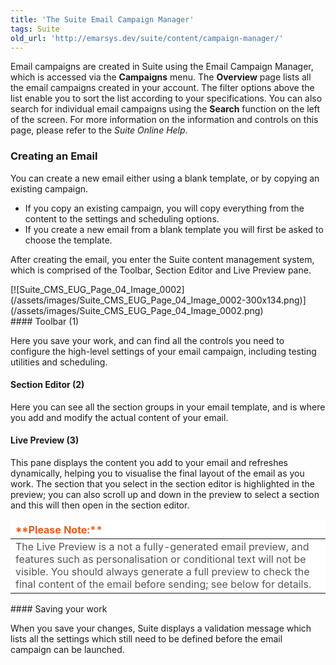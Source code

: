 ```yaml
---
title: 'The Suite Email Campaign Manager'
tags: Suite
old_url: 'http://emarsys.dev/suite/content/campaign-manager/'
---
```


Email campaigns are created in Suite using the Email Campaign Manager, which is accessed via the **Campaigns** menu. The **Overview** page lists all the email campaigns created in your account. The filter options above the list enable you to sort the list according to your specifications. You can also search for individual email campaigns using the **Search** function on the left of the screen. For more information on the information and controls on this page, please refer to the *Suite Online Help*.

### <span class="mw-headline" id="45abb39f8445fdb92befa47e6dec6fbf">Creating an Email</span>

 You can create a new email either using a blank template, or by copying an existing campaign.

- If you copy an existing campaign, you will copy everything from the content to the settings and scheduling options.
- If you create a new email from a blank template you will first be asked to choose the template.

 After creating the email, you enter the Suite content management system, which is comprised of the Toolbar, Section Editor and Live Preview pane.

<div class="center">[![Suite_CMS_EUG_Page_04_Image_0002](/assets/images/Suite_CMS_EUG_Page_04_Image_0002-300x134.png)](/assets/images/Suite_CMS_EUG_Page_04_Image_0002.png)</div>#### <span class="mw-headline" id="0c63ebfbbfe4f189fb423002baf880a1">Toolbar (1)<a name="bs-ue-jumpmark-5dc858e89fa6aaa9caacd47985b625dd"></a></span>

 Here you save your work, and can find all the controls you need to configure the high-level settings of your email campaign, including testing utilities and scheduling.

#### <span class="mw-headline" id="14e9dcb72ea578264113762d36c8e895">Section Editor (2)<a name="bs-ue-jumpmark-54158eb91d11386861b3fff8161b77e4"></a></span>

 Here you can see all the section groups in your email template, and is where you add and modify the actual content of your email.

#### <span class="mw-headline" id="3711a4b9a057b214786c91d27d453213">Live Preview (3)<a name="bs-ue-jumpmark-015b9f73c08cbd2afb5ba28f97981e6b"></a></span>

 This pane displays the content you add to your email and refreshes dynamically, helping you to visualise the final layout of the email as you work. The section that you select in the section editor is highlighted in the preview; you can also scroll up and down in the preview to select a section and this will then open in the section editor.

<table border="0" cellpadding="1" class="wikitable" style="width: 100%; border-width: 0px; border-style: solid;"><thead><tr><th style="text-align: left; border-color: #fff; background-color: #fff; color: #eb5a19;">**Please Note:**</th> </tr></thead><tbody><tr><td style="text-align: left; border-color: #fff; background-color: #fff; color: #555555;">The Live Preview is a not a fully-generated email preview, and features such as personalisation or conditional text will not be visible. You should always generate a full preview to check the final content of the email before sending; see below for details.</td></tr></tbody></table>#### <span class="mw-headline" id="8000988685c7f907a8509871b09e18e0">Saving your work<a name="bs-ue-jumpmark-ede220ee20163b801d7003b480618032"></a></span>

 When you save your changes, Suite displays a validation message which lists all the settings which still need to be defined before the email campaign can be launched.